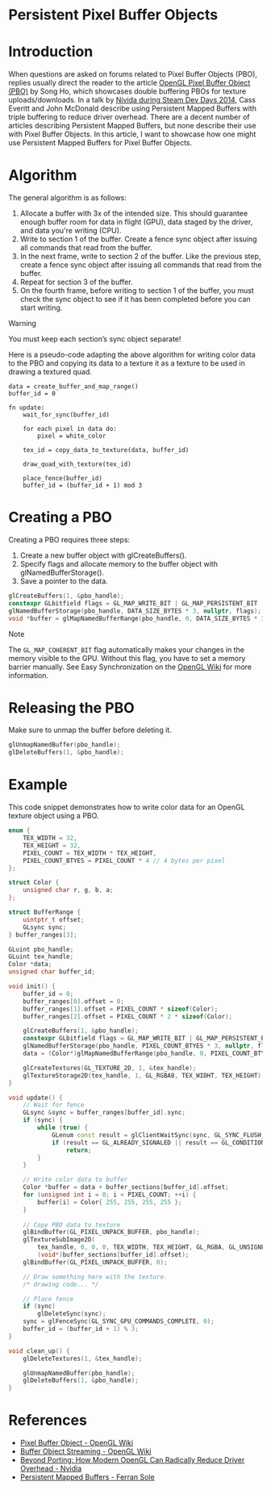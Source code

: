 # Persistent Pixel Buffer Objects

# Introduction

When questions are asked on forums related to Pixel Buffer Objects (PBO), replies usually direct the reader to the article [OpenGL Pixel Buffer Object (PBO)](http://www.songho.ca/opengl/gl_pbo.html) by Song Ho, which showcases double buffering PBOs for texture uploads/downloads. In a talk by [Nivida during Steam Dev Days 2014](https://www.youtube.com/watch?v=-bCeNzgiJ8I), Cass Everitt and John McDonald describe using Persistent Mapped Buffers with triple buffering to reduce driver overhead. There are a decent number of articles describing Persistent Mapped Buffers, but none describe their use with Pixel Buffer Objects. In this article, I want to showcase how one might use Persistent Mapped Buffers for Pixel Buffer Objects.

# Algorithm

The general algorithm is as follows:

1. Allocate a buffer with 3x of the intended size. This should guarantee enough buffer room for data in flight (GPU), data staged by the driver, and data you're writing (CPU).
2. Write to section 1 of the buffer. Create a fence sync object after issuing all commands that read from the buffer.
3. In the next frame, write to section 2 of the buffer. Like the previous step, create a fence sync object after issuing all commands that read from the buffer. 
4. Repeat for section 3 of the buffer.
5. On the fourth frame, before writing to section 1 of the buffer, you must check the sync object to see if it has been completed before you can start writing.

> [!WARNING]
> You must keep each section’s sync object separate!

Here is a pseudo-code adapting the above algorithm for writing color data to the PBO and copying its data to a texture it as a texture to be used in drawing a textured quad.

```
data = create_buffer_and_map_range()
buffer_id = 0

fn update:
    wait_for_sync(buffer_id)
    
    for each pixel in data do:
        pixel = white_color
    
    tex_id = copy_data_to_texture(data, buffer_id)
    
    draw_quad_with_texture(tex_id)
    
    place_fence(buffer_id)
    buffer_id = (buffer_id + 1) mod 3
```

# Creating a PBO

Creating a PBO requires three steps:

1. Create a new buffer object with glCreateBuffers().
2. Specify flags and allocate memory to the buffer object with glNamedBufferStorage().
3. Save a pointer to the data.

```cpp
glCreateBuffers(1, &pbo_handle);
constexpr GLbitfield flags = GL_MAP_WRITE_BIT | GL_MAP_PERSISTENT_BIT | GL_MAP_COHERENT_BIT;
glNamedBufferStorage(pbo_handle, DATA_SIZE_BYTES * 3, nullptr, flags);
void *buffer = glMapNamedBufferRange(pbo_handle, 0, DATA_SIZE_BYTES * 3, flags));
```

> [!NOTE]
> The `GL_MAP_COHERENT_BIT` flag automatically makes your changes in the memory visible to the GPU. Without this flag, you have to set a memory barrier manually. See Easy Synchronization on the [OpenGL Wiki](https://www.khronos.org/opengl/wiki/Buffer_Object#Persistent_mapping) for more information.


# Releasing the PBO

Make sure to unmap the buffer before deleting it.

```cpp
glUnmapNamedBuffer(pbo_handle);
glDeleteBuffers(1, &pbo_handle);
```

# Example

This code snippet demonstrates how to write color data for an OpenGL texture object using a PBO.

```cpp
enum {
    TEX_WIDTH = 32,
    TEX_HEIGHT = 32,
    PIXEL_COUNT = TEX_WIDTH * TEX_HEIGHT,
    PIXEL_COUNT_BTYES = PIXEL_COUNT * 4 // 4 bytes per pixel
};

struct Color {
    unsigned char r, g, b, a;
};

struct BufferRange {
    uintptr_t offset;
    GLsync sync;
} buffer_ranges[3];

GLuint pbo_handle;
GLuint tex_handle;
Color *data;
unsigned char buffer_id;

void init() {
    buffer_id = 0;
    buffer_ranges[0].offset = 0;
    buffer_ranges[1].offset = PIXEL_COUNT * sizeof(Color);
    buffer_ranges[2].offset = PIXEL_COUNT * 2 * sizeof(Color);

    glCreateBuffers(1, &pbo_handle);
    constexpr GLbitfield flags = GL_MAP_WRITE_BIT | GL_MAP_PERSISTENT_BIT | GL_MAP_COHERENT_BIT;
    glNamedBufferStorage(pbo_handle, PIXEL_COUNT_BTYES * 3, nullptr, flags);
    data = (Color*)glMapNamedBufferRange(pbo_handle, 0, PIXEL_COUNT_BTYES * 3, flags);

    glCreateTextures(GL_TEXTURE_2D, 1, &tex_handle);
    glTextureStorage2D(tex_handle, 1, GL_RGBA8, TEX_WIDHT, TEX_HEIGHT);
}

void update() {
    // Wait for fence
    GLsync &sync = buffer_ranges[buffer_id].sync;
    if (sync) {
        while (true) {
            GLenum const result = glClientWaitSync(sync, GL_SYNC_FLUSH_COMMANDS_BIT, 1);
            if (result == GL_ALREADY_SIGNALED || result == GL_CONDITION_SATISFIED)
                return;
        }
    }

    // Write color data to buffer
    Color *buffer = data + buffer_sections[buffer_id].offset;
    for (unsigned int i = 0; i < PIXEL_COUNT; ++i) {
        buffer[i] = Color{ 255, 255, 255, 255 };
    }
    
    // Copy PBO data to texture
    glBindBuffer(GL_PIXEL_UNPACK_BUFFER, pbo_handle);
    glTextureSubImage2D(
        tex_handle, 0, 0, 0, TEX_WIDTH, TEX_HEIGHT, GL_RGBA, GL_UNSIGNED_BYTE,
        (void*)buffer_sections[buffer_id].offset);
    glBindBuffer(GL_PIXEL_UNPACK_BUFFER, 0);

    // Draw something here with the texture.
    /* drawing code... */

    // Place fence
    if (sync)
        glDeleteSync(sync);
    sync = glFenceSync(GL_SYNC_GPU_COMMANDS_COMPLETE, 0);
    buffer_id = (buffer_id + 1) % 3;
}

void clean_up() {
    glDeleteTextures(1, &tex_handle);

    glUnmapNamedBuffer(pbo_handle);
    glDeleteBuffers(1, &pbo_handle);
}
```

# References

- [Pixel Buffer Object - OpenGL Wiki](https://www.khronos.org/opengl/wiki/Pixel_Buffer_Object)
- [Buffer Object Streaming - OpenGL Wiki](https://www.khronos.org/opengl/wiki/Buffer_Object_Streaming)
- [Beyond Porting: How Modern OpenGL Can Radically Reduce Driver Overhead - Nvidia](http://media.steampowered.com/apps/steamdevdays/slides/beyondporting.pdf)
- [Persistent Mapped Buffers - Ferran Sole](https://ferransole.wordpress.com/2014/06/08/persistent-mapped-buffers/)
